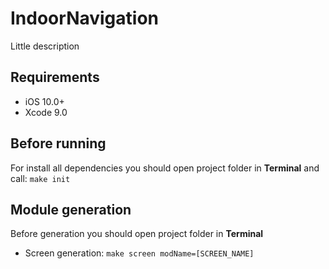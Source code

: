 # IndoorNavigation
Little description

## Requirements
* iOS 10.0+
* Xcode 9.0

## Before running
For install all dependencies you should open project folder in **Terminal** and call: `make init`

## Module generation
Before generation you should open project folder in **Terminal**
* Screen generation: `make screen modName=[SCREEN_NAME]`